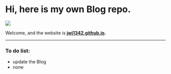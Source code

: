 # Hi, here is  my own Blog repo.

![](https://s2.loli.net/2022/05/05/bhtQHR75CrVAfqy.jpg)

Welcome, and the website is **[jwj1342.github.io]().**

------

### To do list:

- update the Blog
- none